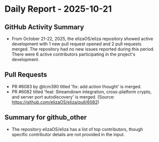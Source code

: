 # Daily Report - 2025-10-21

## GitHub Activity Summary
- From October 21-22, 2025, the elizaOS/eliza repository showed active development with 1 new pull request opened and 2 pull requests merged. The repository had no new issues reported during this period. There were 6 active contributors participating in the project's development.

## Pull Requests
- PR #6083 by @tcm390 titled 'fix: add action thought' is merged.
- PR #6082 titled 'feat: Streamdown integration, cross-platform crypto, and server port autodiscovery' is merged. (Source: https://github.com/elizaOS/eliza/pull/6082)

## Summary for github_other
- The repository elizaOS/eliza has a list of top contributors, though specific contributor details are not provided in the input.